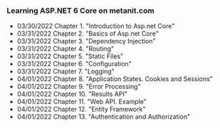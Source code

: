 <h3>Learning ASP.NET 6 Core on metanit.com</h3>
<p>
  <ul>
    <li>03/30/2022 Chapter 1. "Introduction to Asp.net Core"</li>
    <li>03/31/2022 Chapter 2. "Basics of Asp.net Core"</li>
    <li>03/31/2022 Chapter 3. "Dependency Injection"</li>
    <li>03/31/2022 Chapter 4. "Routing"</li>
    <li>03/31/2022 Chapter 5. "Static Files"</li>
    <li>03/31/2022 Chapter 6. "Configuration"</li>
    <li>03/31/2022 Chapter 7. "Logging"</li>
    <li>04/01/2022 Chapter 8. "Application States. Cookies and Sessions"</li>
    <li>04/01/2022 Chapter 9. "Error Processing"</li>
    <li>04/01/2022 Chapter 10. "Results API"</li>
    <li>04/01/2022 Chapter 11. "Web API. Example"</li>
    <li>04/01/2022 Chapter 12. "Entity Framework"</li>
    <li>04/01/2022 Chapter 13. "Authentication and Authorization"</li>
  </ul>
</p>
